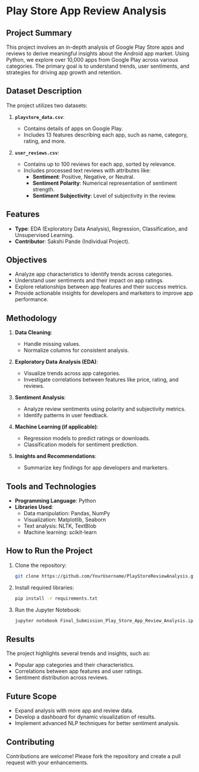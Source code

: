 # Play Store App Review Analysis

## Project Summary
This project involves an in-depth analysis of Google Play Store apps and reviews to derive meaningful insights about the Android app market. Using Python, we explore over 10,000 apps from Google Play across various categories. The primary goal is to understand trends, user sentiments, and strategies for driving app growth and retention.

## Dataset Description
The project utilizes two datasets:

1. **`playstore_data.csv`**:
   - Contains details of apps on Google Play.
   - Includes 13 features describing each app, such as name, category, rating, and more.

2. **`user_reviews.csv`**:
   - Contains up to 100 reviews for each app, sorted by relevance.
   - Includes processed text reviews with attributes like:
     - **Sentiment**: Positive, Negative, or Neutral.
     - **Sentiment Polarity**: Numerical representation of sentiment strength.
     - **Sentiment Subjectivity**: Level of subjectivity in the review.

## Features
- **Type**: EDA (Exploratory Data Analysis), Regression, Classification, and Unsupervised Learning.
- **Contributor**: Sakshi Pande (Individual Project).

## Objectives
- Analyze app characteristics to identify trends across categories.
- Understand user sentiments and their impact on app ratings.
- Explore relationships between app features and their success metrics.
- Provide actionable insights for developers and marketers to improve app performance.

## Methodology
1. **Data Cleaning**:
   - Handle missing values.
   - Normalize columns for consistent analysis.

2. **Exploratory Data Analysis (EDA)**:
   - Visualize trends across app categories.
   - Investigate correlations between features like price, rating, and reviews.

3. **Sentiment Analysis**:
   - Analyze review sentiments using polarity and subjectivity metrics.
   - Identify patterns in user feedback.

4. **Machine Learning (if applicable)**:
   - Regression models to predict ratings or downloads.
   - Classification models for sentiment prediction.

5. **Insights and Recommendations**:
   - Summarize key findings for app developers and marketers.

## Tools and Technologies
- **Programming Language**: Python
- **Libraries Used**:
  - Data manipulation: Pandas, NumPy
  - Visualization: Matplotlib, Seaborn
  - Text analysis: NLTK, TextBlob
  - Machine learning: scikit-learn

## How to Run the Project
1. Clone the repository:
   ```bash
   git clone https://github.com/YourUsername/PlayStoreReviewAnalysis.git
   ```
2. Install required libraries:
   ```bash
   pip install -r requirements.txt
   ```
3. Run the Jupyter Notebook:
   ```bash
   jupyter notebook Final_Submission_Play_Store_App_Review_Analysis.ipynb
   ```

## Results
The project highlights several trends and insights, such as:
- Popular app categories and their characteristics.
- Correlations between app features and user ratings.
- Sentiment distribution across reviews.

## Future Scope
- Expand analysis with more app and review data.
- Develop a dashboard for dynamic visualization of results.
- Implement advanced NLP techniques for better sentiment analysis.

## Contributing
Contributions are welcome! Please fork the repository and create a pull request with your enhancements.

